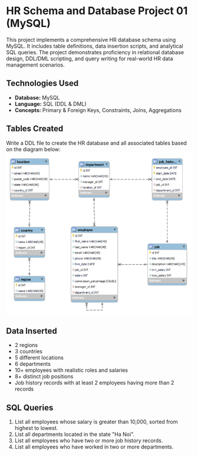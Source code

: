 # HR Schema and Database Project 01 (MySQL)

This project implements a comprehensive HR database schema using MySQL. It includes table definitions, data insertion scripts, and analytical SQL queries. The project demonstrates proficiency in relational database design, DDL/DML scripting, and query writing for real-world HR data management scenarios.


## Technologies Used

- **Database:** MySQL
- **Language:** SQL (DDL & DML)
- **Concepts:** Primary & Foreign Keys, Constraints, Joins, Aggregations

## Tables Created
Write a DDL file to create the HR database and all associated tables based on the diagram below:
![HR Diagram](HR_Diagram.png)

## Data Inserted

- 2 regions  
- 3 countries  
- 5 different locations  
- 6 departments  
- 10+ employees with realistic roles and salaries  
- 8+ distinct job positions  
- Job history records with at least 2 employees having more than 2 records

## SQL Queries

1. List all employees whose salary is greater than 10,000, sorted from highest to lowest.
2. List all departments located in the state "Ha Noi". 
3. List all employees who have two or more job history records.
4. List all employees who have worked in two or more departments.
